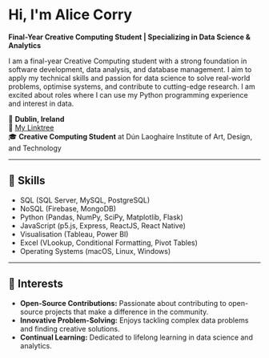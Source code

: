# Hi, I'm Alice Corry
**Final-Year Creative Computing Student | Specializing in Data Science & Analytics**

I am a final-year Creative Computing student with a strong foundation in software development, data analysis, and database management. I aim to apply my technical skills and passion for data science to solve real-world problems, optimise systems, and contribute to cutting-edge research. I am excited about roles where I can use my Python programming experience and interest in data.

📍 **Dublin, Ireland**    
🔗 [My Linktree](https://linktr.ee/alicecorry)    
🎓 **Creative Computing Student** at Dún Laoghaire Institute of Art, Design, and Technology

---

## 🚀 Skills

- SQL (SQL Server, MySQL, PostgreSQL)
- NoSQL (Firebase, MongoDB)
- Python (Pandas, NumPy, SciPy, Matplotlib, Flask)
- JavaScript (p5.js, Express, ReactJS, React Native)
- Visualisation (Tableau, Power BI)
- Excel (VLookup, Conditional Formatting, Pivot Tables)
- Operating Systems (macOS, Linux, Windows)

---

## 🌟 Interests

- **Open-Source Contributions:** Passionate about contributing to open-source projects that make a difference in the community.
- **Innovative Problem-Solving:** Enjoys tackling complex data problems and finding creative solutions.
- **Continual Learning:** Dedicated to lifelong learning in data science and analytics.
